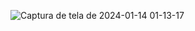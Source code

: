 
![Captura de tela de 2024-01-14 01-13-17](https://github.com/leandroAntunesDosSantos/Detona-Ralph/assets/131140028/f2199724-7506-4963-b749-10e71fa2d358)

